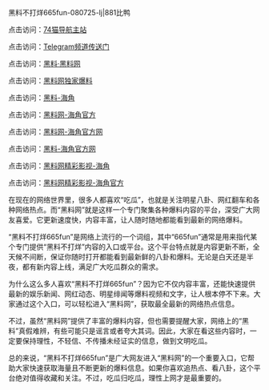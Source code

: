 黑料不打烊665fun-080725-lj|881比鸭

点击访问：<a href="https://74mao.com/">74猫导航主站</a>

点击访问：<a href="https://74mao.com/">Telegram频道传送门</a>

点击访问：<a href="https://heiliaotlyq53.pages.dev">黑料·黑料网</a>

点击访问：<a href="https://heiliaoyvnrda.pages.dev">黑料网独家爆料</a>

点击访问：<a href="https://heiliaoxfe5rb.pages.dev">黑料-海角</a>

点击访问：<a href="https://heiliaolvzlu3.pages.dev">黑料网-海角官方</a>

点击访问：<a href="https://heiliaokof3cy.pages.dev">黑料网-海角官方网</a>

点击访问：<a href="https://heiliaokof3cy.pages.dev">黑料-海角官方网</a>

点击访问：<a href="https://heiliaoubleqx.pages.dev">黑料网精彩影视-海角</a>

点击访问：<a href="https://heiliao3gvg9x.pages.dev">黑料网精彩影视-海角官方</a>

在现在的网络世界里，很多人都喜欢“吃瓜”，也就是关注明星八卦、网红翻车和各种网络热点。而“黑料网”就是这样一个专门聚集各种爆料内容的平台，深受广大网友喜爱。它更新速度快，内容丰富，让人随时随地都能看到最新的网络爆料。

“黑料不打烊665fun”是网络上流行的一个词组，其中“665fun”通常是用来指代某个专门提供“黑料不打烊”内容的入口或平台。这个平台特点就是内容更新不断，全天候不间断，保证你随时打开都能看到最新鲜的八卦和爆料。无论是白天还是半夜，都有新内容上线，满足广大吃瓜群众的需求。

为什么这么多人喜欢“黑料不打烊665fun”？因为它不仅内容丰富，还能快速提供最新的娱乐新闻、网红动态、明星绯闻等爆料视频和文字，让人根本停不下来。大家通过这个入口，可以轻松进入“黑料网”，获取最全最新的网络热点信息。

不过，虽然“黑料网”提供了丰富的爆料内容，但也需要提醒大家，网络上的“黑料”真假难辨，有些可能只是谣言或者夸大其词。因此，大家在看这些内容时，一定要保持理性，不轻信、不传播未经证实的信息，做到文明吃瓜。

总的来说，“黑料不打烊665fun”是广大网友进入“黑料网”的一个重要入口，它帮助大家快速获取海量且不断更新的爆料信息。如果你喜欢追热点、看八卦，这个平台绝对值得收藏和关注。不过，吃瓜归吃瓜，理性上网才是最重要的。
